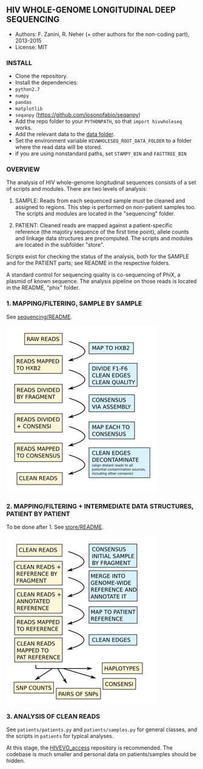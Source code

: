 ## HIV WHOLE-GENOME LONGITUDINAL DEEP SEQUENCING
- Authors: F. Zanini, R. Neher (+ other authors for the non-coding part), 2013-2015
- License: MIT

### INSTALL
- Clone the repository.
- Install the dependencies:
 - `python2.7`
 - `numpy`
 - `pandas`
 - `matplotlib`
 - `seqanpy` (https://github.com/iosonofabio/seqanpy)
- Add the repo folder to your `PYTHONPATH`, so that `import hivwholeseq` works.
- Add the relevant data to the [data folder](hivwholeseq/data).
- Set the environment variable `HIVWHOLESEQ_ROOT_DATA_FOLDER` to a folder where the read data will be stored.
- if you are using nonstandard paths, set `STAMPY_BIN` and `FASTTREE_BIN`


### OVERVIEW
The analysis of HIV whole-genome longitudinal sequences consists of a set of
scripts and modules. There are two levels of analysis:

1. SAMPLE: Reads from each sequenced sample must be cleaned and assigned to
           regions. This step is performed on non-patient samples too. The
           scripts and modules are located in the "sequencing" folder.

2. PATIENT: Cleaned reads are mapped against a patient-specific reference (the
            majotiry sequence of the first time point), allele counts and
            linkage data structures are precomputed. The scripts and modules
            are located in the subfolder "store".

Scripts exist for checking the status of the analysis, both for the SAMPLE and 
for the PATIENT parts; see README in the respective folders.

A standard control for sequencing quality is co-sequencing of PhiX, a plasmid
of known sequence. The analysis pipeline on those reads is located in the
README, "phix" folder.


### 1. MAPPING/FILTERING, SAMPLE BY SAMPLE
See [sequencing/README](hivwholeseq/sequencing/README).

![scheme of sample by sample pipeline](scheme.png)

### 2. MAPPING/FILTERING + INTERMEDIATE DATA STRUCTURES, PATIENT BY PATIENT
To be done after 1. See [store/README](hivwholeseq/store/README).

![scheme of patient by patient pipeline](scheme2.png)

### 3. ANALYSIS OF CLEAN READS
See `patients/patients.py` and `patients/samples.py` for general classes, and
the scripts in `patients` for typical analyses.

At this stage, the [HIVEVO_access](https://github.com/neherlab/HIVEVO_access)
repository is recommended. The codebase is much smaller and personal data on
patients/samples should be hidden.
